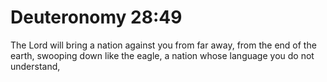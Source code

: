 # Deuteronomy 28:49

The Lord will bring a nation against you from far away, from the end of the earth, swooping down like the eagle, a nation whose language you do not understand,
